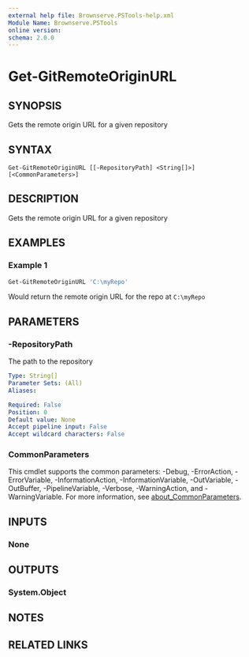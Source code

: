 ```yaml
---
external help file: Brownserve.PSTools-help.xml
Module Name: Brownserve.PSTools
online version:
schema: 2.0.0
---
```


# Get-GitRemoteOriginURL

## SYNOPSIS
Gets the remote origin URL for a given repository

## SYNTAX

```
Get-GitRemoteOriginURL [[-RepositoryPath] <String[]>] [<CommonParameters>]
```

## DESCRIPTION
Gets the remote origin URL for a given repository

## EXAMPLES

### Example 1
```powershell
Get-GitRemoteOriginURL 'C:\myRepo'
```

Would return the remote origin URL for the repo at `C:\myRepo`

## PARAMETERS

### -RepositoryPath
The path to the repository

```yaml
Type: String[]
Parameter Sets: (All)
Aliases:

Required: False
Position: 0
Default value: None
Accept pipeline input: False
Accept wildcard characters: False
```

### CommonParameters
This cmdlet supports the common parameters: -Debug, -ErrorAction, -ErrorVariable, -InformationAction, -InformationVariable, -OutVariable, -OutBuffer, -PipelineVariable, -Verbose, -WarningAction, and -WarningVariable. For more information, see [about_CommonParameters](http://go.microsoft.com/fwlink/?LinkID=113216).

## INPUTS

### None
## OUTPUTS

### System.Object
## NOTES

## RELATED LINKS
